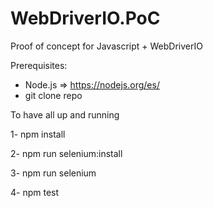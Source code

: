 # WebDriverIO.PoC
Proof of concept for Javascript + WebDriverIO

Prerequisites:
  - Node.js => https://nodejs.org/es/
  - git clone repo

To have all up and running 

1- npm install

2- npm run selenium:install

3- npm run selenium

4- npm test
